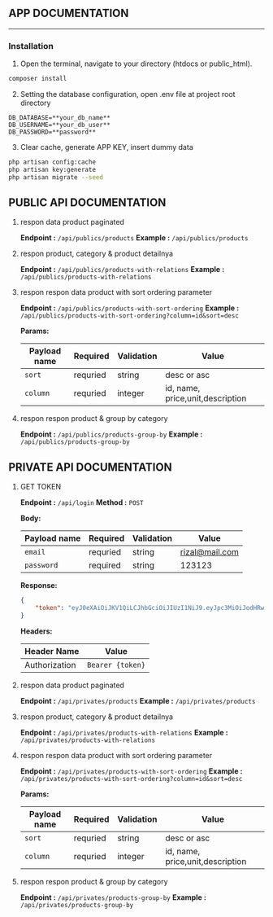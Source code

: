 ## APP DOCUMENTATION

---

### Installation

1. Open the terminal, navigate to your directory (htdocs or public_html).

```bash
composer install
```

2. Setting the database configuration, open .env file at project root directory

```
DB_DATABASE=**your_db_name**
DB_USERNAME=**your_db_user**
DB_PASSWORD=**password**
```

3. Clear cache, generate APP KEY, insert dummy data

```bash
php artisan config:cache
php artisan key:generate
php artisan migrate --seed
```

## PUBLIC API DOCUMENTATION

1. respon data product paginated

    **Endpoint :** `/api/publics/products`
    **Example :** `/api/publics/products`

2. respon product, category & product detailnya

    **Endpoint :** `/api/publics/products-with-relations`
    **Example :** `/api/publics/products-with-relations`

3. respon respon data product with sort ordering parameter

    **Endpoint :** `/api/publics/products-with-sort-ordering`
    **Example :** `/api/publics/products-with-sort-ordering?column=id&sort=desc`

    **Params:**

    | Payload name | Required | Validation | Value                            |
    | ------------ | -------- | ---------- | -------------------------------- |
    | `sort`       | requried | string     | desc or asc                      |
    | `column`     | requried | integer    | id, name, price,unit,description |

4. respon respon product & group by category

    **Endpoint :** `/api/publics/products-group-by`
    **Example :** `/api/publics/products-group-by`

## PRIVATE API DOCUMENTATION

1. GET TOKEN

    **Endpoint :** `/api/login`
    **Method :** `POST`

    **Body:**

    | Payload name | Required | Validation | Value          |
    | ------------ | -------- | ---------- | -------------- |
    | `email`      | requried | string     | rizal@mail.com |
    | `password`   | required | string     | 123123         |

    **Response:**

    ```json
    {
        "token": "eyJ0eXAiOiJKV1QiLCJhbGciOiJIUzI1NiJ9.eyJpc3MiOiJodHRwOlwvXC9xdWl6LnRlc3RcL2FwaVwvbG9naW4iLCJpYXQiOjE2NDM2MjQwOTUsImV4cCI6MTY0MzYyNzY5NSwibmJmIjoxNjQzNjI0MDk1LCJqdGkiOiJua3VUSkRzSmhCdENoNWliIiwic3ViIjoxLCJwcnYiOiIyM2JkNWM4OTQ5ZjYwMGFkYjM5ZTcwMWM0MDA4NzJkYjdhNTk3NmY3In0.oERIS51chfSSkieQbTzoww81V4ixVoj5T-4o3CwHM9A"
    }
    ```

    **Headers:**

    | Header Name   | Value            |
    | ------------- | ---------------- |
    | Authorization | `Bearer {token}` |

2. respon data product paginated

    **Endpoint :** `/api/privates/products`
    **Example :** `/api/privates/products`

3. respon product, category & product detailnya

    **Endpoint :** `/api/privates/products-with-relations`
    **Example :** `/api/privates/products-with-relations`

4. respon respon data product with sort ordering parameter

    **Endpoint :** `/api/privates/products-with-sort-ordering`
    **Example :** `/api/privates/products-with-sort-ordering?column=id&sort=desc`

    **Params:**

    | Payload name | Required | Validation | Value                            |
    | ------------ | -------- | ---------- | -------------------------------- |
    | `sort`       | requried | string     | desc or asc                      |
    | `column`     | requried | integer    | id, name, price,unit,description |

5. respon respon product & group by category

    **Endpoint :** `/api/privates/products-group-by`
    **Example :** `/api/privates/products-group-by`
